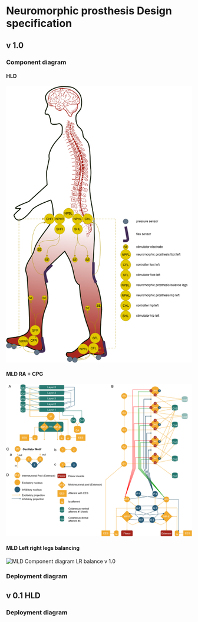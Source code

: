 # Neuromorphic prosthesis Design specification 

## v 1.0

### Component diagram

#### HLD

![HLD Component diagram v 1.0](diagram/2_legs_prosthesis.png)

#### MLD RA + CPG

![MLD Component diagram CPG v 1.0](diagram/cpg_FE_combined.png)

#### MLD Left right legs balancing

![MLD Component diagram LR balance v 1.0](diagram/cpg_generator_left_right.png)


### Deployment diagram

## v 0.1 HLD

### Deployment diagram

